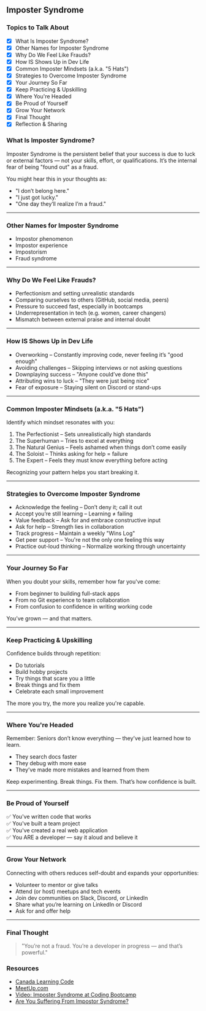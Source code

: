 ## Imposter Syndrome

### Topics to Talk About

- [x] What Is Imposter Syndrome?
- [x] Other Names for Imposter Syndrome
- [x] Why Do We Feel Like Frauds?
- [x] How IS Shows Up in Dev Life
- [x] Common Imposter Mindsets (a.k.a. "5 Hats")
- [x] Strategies to Overcome Imposter Syndrome
- [x] Your Journey So Far
- [x] Keep Practicing & Upskilling
- [x] Where You're Headed
- [x] Be Proud of Yourself
- [x] Grow Your Network
- [x] Final Thought
- [x] Reflection & Sharing

### What Is Imposter Syndrome?

Imposter Syndrome is the persistent belief that your success is due to luck or external factors — not your skills, effort, or qualifications. It’s the internal fear of being "found out" as a fraud.

You might hear this in your thoughts as:

- "I don’t belong here."
- "I just got lucky."
- "One day they’ll realize I’m a fraud."

---

### Other Names for Imposter Syndrome

- Impostor phenomenon
- Impostor experience
- Impostorism
- Fraud syndrome

---

### Why Do We Feel Like Frauds?

- Perfectionism and setting unrealistic standards
- Comparing ourselves to others (GitHub, social media, peers)
- Pressure to succeed fast, especially in bootcamps
- Underrepresentation in tech (e.g. women, career changers)
- Mismatch between external praise and internal doubt

---

### How IS Shows Up in Dev Life

- Overworking – Constantly improving code, never feeling it’s "good enough"
- Avoiding challenges – Skipping interviews or not asking questions
- Downplaying success – "Anyone could’ve done this"
- Attributing wins to luck – "They were just being nice"
- Fear of exposure – Staying silent on Discord or stand-ups

---

### Common Imposter Mindsets (a.k.a. "5 Hats")

Identify which mindset resonates with you:

1. The Perfectionist – Sets unrealistically high standards
2. The Superhuman – Tries to excel at everything
3. The Natural Genius – Feels ashamed when things don’t come easily
4. The Soloist – Thinks asking for help = failure
5. The Expert – Feels they must know everything before acting

Recognizing your pattern helps you start breaking it.

---

### Strategies to Overcome Imposter Syndrome

- Acknowledge the feeling – Don’t deny it; call it out
- Accept you’re still learning – Learning ≠ failing
- Value feedback – Ask for and embrace constructive input
- Ask for help – Strength lies in collaboration
- Track progress – Maintain a weekly "Wins Log"
- Get peer support – You're not the only one feeling this way
- Practice out-loud thinking – Normalize working through uncertainty

---

### Your Journey So Far

When you doubt your skills, remember how far you've come:

- From beginner to building full-stack apps
- From no Git experience to team collaboration
- From confusion to confidence in writing working code

You’ve grown — and that matters.

---

### Keep Practicing & Upskilling

Confidence builds through repetition:

- Do tutorials
- Build hobby projects
- Try things that scare you a little
- Break things and fix them
- Celebrate each small improvement

The more you try, the more you realize you're capable.

---

### Where You're Headed

Remember: Seniors don’t know everything — they’ve just learned how to learn.

- They search docs faster
- They debug with more ease
- They’ve made more mistakes and learned from them

Keep experimenting. Break things. Fix them. That’s how confidence is built.

---

### Be Proud of Yourself

✅ You've written code that works  
✅ You've built a team project  
✅ You've created a real web application  
✅ You ARE a developer — say it aloud and believe it

---

### Grow Your Network

Connecting with others reduces self-doubt and expands your opportunities:

- Volunteer to mentor or give talks
- Attend (or host) meetups and tech events
- Join dev communities on Slack, Discord, or LinkedIn
- Share what you’re learning on LinkedIn or Discord
- Ask for and offer help

---

### Final Thought

> "You’re not a fraud. You’re a developer in progress — and that’s powerful."

### Resources

- [Canada Learning Code](https://www.canadalearningcode.ca/)
- [MeetUp.com](https://www.meetup.com/)
- [Video: Imposter Syndrome at Coding Bootcamp](https://www.youtube.com/watch?v=UL4Se2ofUW8)
- [Are You Suffering From Impostor Syndrome?](https://www.visualcapitalist.com/are-you-suffering-from-impostor-syndrome/)




